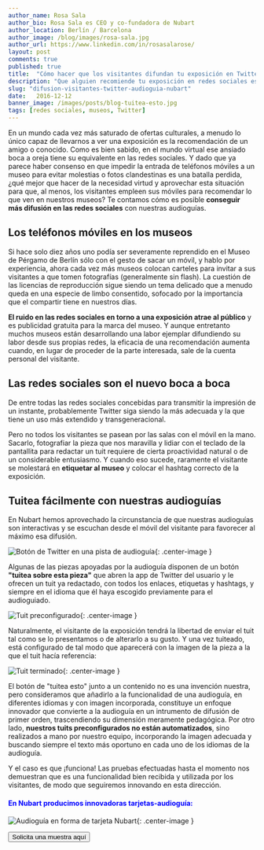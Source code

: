 ```yaml
---
author_name: Rosa Sala
author_bio: Rosa Sala es CEO y co-fundadora de Nubart
author_location: Berlín / Barcelona
author_image: /blog/images/rosa-sala.jpg
author_url: https://www.linkedin.com/in/rosasalarose/
layout: post
comments: true
published: true
title:  "Cómo hacer que los visitantes difundan tu exposición en Twitter"
description: "Que alguien recomiende tu exposición en redes sociales es estupendo para atraer visitas a tu museo. ¿Por qué no emplear para ello una audioguía?"
slug: "difusion-visitantes-twitter-audioguia-nubart"
date:   2016-12-12
banner_image: /images/posts/blog-tuitea-esto.jpg
tags: [redes sociales, museos, Twitter]
---
```


En un mundo cada vez más saturado de ofertas culturales, a menudo lo único capaz de llevarnos a ver una exposición es la recomendación de un amigo o conocido. Como es bien sabido, en el mundo virtual ese ansiado boca a oreja tiene su equivalente en las redes sociales. Y dado que ya parece haber consenso en que impedir la entrada de teléfonos móviles a un museo para evitar molestias o fotos clandestinas es una batalla perdida, ¿qué mejor que hacer de la necesidad virtud y aprovechar esta situación para que, al menos, los visitantes empleen sus móviles para recomendar lo que ven en nuestros museos? Te contamos cómo es posible **conseguir más difusión en las redes sociales** con nuestras audioguías.

<!--more-->

## Los teléfonos móviles en los museos

 Si hace solo diez años uno podía ser severamente reprendido en el Museo de Pérgamo de Berlín sólo con el gesto de sacar un móvil, y hablo por experiencia, ahora cada vez más museos colocan carteles para invitar a sus visitantes a que tomen fotografías (generalmente sin flash). La cuestión de las licencias de reproducción sigue siendo un tema delicado que a menudo queda en una especie de limbo consentido, sofocado por la importancia que el compartir tiene en nuestros días.

 **El ruido en las redes sociales en torno a una exposición atrae al público** y es publicidad gratuita para la marca del museo. Y aunque entretanto muchos museos están desarrollando una labor ejemplar difundiendo su labor desde sus propias redes, la eficacia de una recomendación aumenta cuando, en lugar de proceder de la parte interesada, sale de la cuenta personal del visitante.

## Las redes sociales son el nuevo boca a boca

De entre todas las redes sociales concebidas para transmitir la impresión de un instante, probablemente Twitter siga siendo la más adecuada y la que tiene un uso más extendido y transgeneracional.

Pero no todos los visitantes se pasean por las salas con el móvil en la mano. Sacarlo, fotografiar la pieza que nos maravilla y lidiar con el teclado de la pantallita para redactar un tuit requiere de cierta proactividad natural o de un considerable entusiasmo. Y cuando eso sucede, raramente el visitante se molestará en **etiquetar al museo** y colocar el hashtag correcto de la exposición.

## Tuitea fácilmente con nuestras audioguías

En Nubart hemos aprovechado la circunstancia de que nuestras audioguías son interactivas y se escuchan desde el móvil del visitante para favorecer al máximo esa difusión.

![Botón de Twitter en una pista de audioguía]({{site.baseurl}}/images/posts/tuit-choi.png){: .center-image }

Algunas de las piezas apoyadas por la audioguía disponen de un botón **"tuitea sobre esta pieza"** que abren la app de Twitter del usuario y le ofrecen un tuit ya redactado, con todos los enlaces, etiquetas y hashtags, y  siempre en el idioma que él haya escogido previamente para el audioguiado.

![Tuit preconfigurado]({{site.baseurl}}/images/posts/tuit-preconfigurado.png){: .center-image }

Naturalmente, el visitante de la exposición tendrá la libertad de enviar el tuit tal como se lo presentamos o de alterarlo a su gusto. Y una vez tuiteado, está configurado de tal modo que aparecerá con la imagen de la pieza a la que el tuit hacía referencia:

![Tuit terminado]({{site.baseurl}}/images/posts/tuit-terminado.jpg){: .center-image }

El botón de "tuitea esto" junto a un contenido no es una invención nuestra, pero consideramos que añadirlo a la funcionalidad de una audioguía, en diferentes idiomas y con imagen incorporada, constituye un enfoque innovador que convierte a la audioguía en un intrumento de difusión de primer orden, trascendiendo su dimensión meramente pedagógica. Por otro lado, **nuestros tuits preconfigurados no están automatizados**, sino realizados a mano por nuestro equipo, incorporando la imagen adecuada y buscando siempre el texto más oportuno en cada uno de los idiomas de la audioguía.

Y el caso es que ¡funciona! Las pruebas efectuadas hasta el momento nos demuestran que es una funcionalidad bien recibida y utilizada por los visitantes, de modo que seguiremos innovando en esta dirección.

#### <font color="blue">En Nubart producimos innovadoras tarjetas-audioguía:</font>

![Audioguía en forma de tarjeta Nubart]({{site.baseurl}}/images/posts/proceso-nubart.png){: .center-image }

<form action="../../../../../es">
    <input type="submit" value="Solicita una muestra aquí" />
</form>